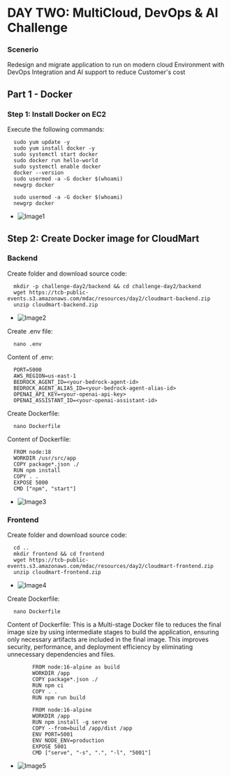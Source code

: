 # DAY TWO: MultiCloud, DevOps & AI Challenge

### Scenerio
Redesign and migrate application to run on modern cloud Environment with DevOps Integration and AI support to reduce Customer's cost 

## Part 1 - Docker

### Step 1: Install Docker on EC2
Execute the following commands:

      sudo yum update -y
      sudo yum install docker -y
      sudo systemctl start docker
      sudo docker run hello-world
      sudo systemctl enable docker
      docker --version
      sudo usermod -a -G docker $(whoami)
      newgrp docker

      sudo usermod -a -G docker $(whoami)
      newgrp docker

- ![Image1](https://github.com/user-attachments/assets/d4098354-9277-4abe-800b-165dbfe737b8)
  
## Step 2: Create Docker image for CloudMart

### Backend

Create folder and download source code:

      mkdir -p challenge-day2/backend && cd challenge-day2/backend
      wget https://tcb-public-events.s3.amazonaws.com/mdac/resources/day2/cloudmart-backend.zip
      unzip cloudmart-backend.zip
- ![Image2](https://github.com/user-attachments/assets/357ea3bb-0306-42fe-b2dc-044c9c685d0a)

Create .env file:

      nano .env

Content of .env:

      PORT=5000
      AWS_REGION=us-east-1
      BEDROCK_AGENT_ID=<your-bedrock-agent-id>
      BEDROCK_AGENT_ALIAS_ID=<your-bedrock-agent-alias-id>
      OPENAI_API_KEY=<your-openai-api-key>
      OPENAI_ASSISTANT_ID=<your-openai-assistant-id>

Create Dockerfile:

      nano Dockerfile
      
Content of Dockerfile:

      FROM node:18
      WORKDIR /usr/src/app
      COPY package*.json ./
      RUN npm install
      COPY . .
      EXPOSE 5000
      CMD ["npm", "start"]
- ![Image3](https://github.com/user-attachments/assets/70792add-07f3-45b2-81fb-8e2e9b4a75d7)


### Frontend

Create folder and download source code:

      cd ..
      mkdir frontend && cd frontend
      wget https://tcb-public-events.s3.amazonaws.com/mdac/resources/day2/cloudmart-frontend.zip
      unzip cloudmart-frontend.zip

- ![Image4](https://github.com/user-attachments/assets/b6b43d5e-fddb-4a74-9dfb-594ee657893a)

Create Dockerfile:

      nano Dockerfile

Content of Dockerfile:
This is a Multi-stage Docker file to reduces the final image size by using intermediate stages to build the application, ensuring only necessary artifacts are included in the final image. This improves security, performance, and deployment efficiency by eliminating unnecessary dependencies and files.

            FROM node:16-alpine as build
            WORKDIR /app
            COPY package*.json ./
            RUN npm ci
            COPY . .
            RUN npm run build
            
            FROM node:16-alpine
            WORKDIR /app
            RUN npm install -g serve
            COPY --from=build /app/dist /app
            ENV PORT=5001
            ENV NODE_ENV=production
            EXPOSE 5001
            CMD ["serve", "-s", ".", "-l", "5001"]



- ![Image5](https://github.com/user-attachments/assets/c3e7609f-6559-4077-a05a-ea2b4e94f02a)


































































































      
